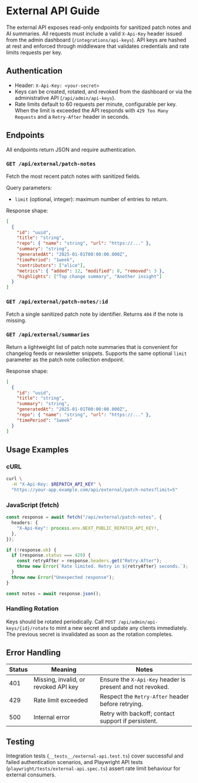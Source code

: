 # External API Guide

The external API exposes read-only endpoints for sanitized patch notes and AI summaries. All requests must include a valid `X-Api-Key` header issued from the admin dashboard (`/integrations/api-keys`). API keys are hashed at rest and enforced through middleware that validates credentials and rate limits requests per key.

## Authentication

- Header: `X-Api-Key: <your-secret>`
- Keys can be created, rotated, and revoked from the dashboard or via the administrative API (`/api/admin/api-keys`).
- Rate limits default to 60 requests per minute, configurable per key. When the limit is exceeded the API responds with `429 Too Many Requests` and a `Retry-After` header in seconds.

## Endpoints

All endpoints return JSON and require authentication.

### `GET /api/external/patch-notes`

Fetch the most recent patch notes with sanitized fields.

Query parameters:

- `limit` (optional, integer): maximum number of entries to return.

Response shape:

```json
[
  {
    "id": "uuid",
    "title": "string",
    "repo": { "name": "string", "url": "https://..." },
    "summary": "string",
    "generatedAt": "2025-01-01T00:00:00.000Z",
    "timePeriod": "1week",
    "contributors": ["alice"],
    "metrics": { "added": 12, "modified": 8, "removed": 3 },
    "highlights": ["Top change summary", "Another insight"]
  }
]
```

### `GET /api/external/patch-notes/:id`

Fetch a single sanitized patch note by identifier. Returns `404` if the note is missing.

### `GET /api/external/summaries`

Return a lightweight list of patch note summaries that is convenient for changelog feeds or newsletter snippets. Supports the same optional `limit` parameter as the patch note collection endpoint.

Response shape:

```json
[
  {
    "id": "uuid",
    "title": "string",
    "summary": "string",
    "generatedAt": "2025-01-01T00:00:00.000Z",
    "repo": { "name": "string", "url": "https://..." },
    "timePeriod": "1week"
  }
]
```

## Usage Examples

### cURL

```bash
curl \
  -H "X-Api-Key: $REPATCH_API_KEY" \
  "https://your-app.example.com/api/external/patch-notes?limit=5"
```

### JavaScript (fetch)

```ts
const response = await fetch("/api/external/patch-notes", {
  headers: {
    "X-Api-Key": process.env.NEXT_PUBLIC_REPATCH_API_KEY!,
  },
});

if (!response.ok) {
  if (response.status === 429) {
    const retryAfter = response.headers.get("Retry-After");
    throw new Error(`Rate limited. Retry in ${retryAfter} seconds.`);
  }
  throw new Error("Unexpected response");
}

const notes = await response.json();
```

### Handling Rotation

Keys should be rotated periodically. Call `POST /api/admin/api-keys/{id}/rotate` to mint a new secret and update any clients immediately. The previous secret is invalidated as soon as the rotation completes.

## Error Handling

| Status | Meaning | Notes |
| ------ | ------- | ----- |
| 401 | Missing, invalid, or revoked API key | Ensure the `X-Api-Key` header is present and not revoked. |
| 429 | Rate limit exceeded | Respect the `Retry-After` header before retrying. |
| 500 | Internal error | Retry with backoff; contact support if persistent. |

## Testing

Integration tests (`__tests__/external-api.test.ts`) cover successful and failed authentication scenarios, and Playwright API tests (`playwright/tests/external-api.spec.ts`) assert rate limit behaviour for external consumers.
